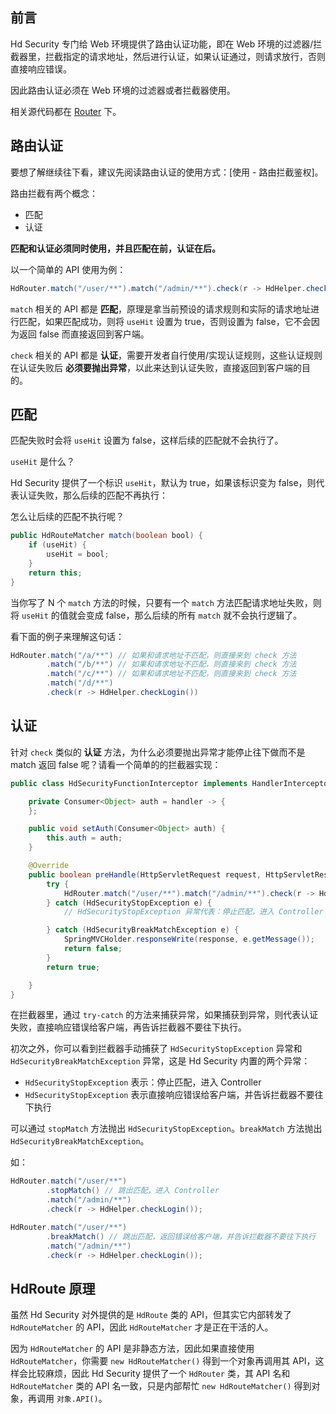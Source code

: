 ## 前言

Hd Security 专门给 Web 环境提供了路由认证功能，即在 Web 环境的过滤器/拦截器里，拦截指定的请求地址，然后进行认证，如果认证通过，则请求放行，否则直接响应错误。

因此路由认证必须在 Web 环境的过滤器或者拦截器使用。

相关源代码都在 [Router](https://github.com/Kele-Bingtang/hd-security/tree/master/hd-security-core/src/main/java/cn/youngkbt/hdsecurity/router) 下。

## 路由认证

要想了解继续往下看，建议先阅读路由认证的使用方式：[使用 - 路由拦截鉴权]。

路由拦截有两个概念：

- 匹配
- 认证

**匹配和认证必须同时使用，并且匹配在前，认证在后。**

以一个简单的 API 使用为例：

```java
HdRouter.match("/user/**").match("/admin/**").check(r -> HdHelper.checkLogin());
```

`match` 相关的 API 都是 **匹配**，原理是拿当前预设的请求规则和实际的请求地址进行匹配，如果匹配成功，则将 `useHit` 设置为 true，否则设置为 false，它不会因为返回 false 而直接返回到客户端。

`check` 相关的 API 都是 **认证**，需要开发者自行使用/实现认证规则，这些认证规则在认证失败后 **必须要抛出异常**，以此来达到认证失败，直接返回到客户端的目的。

## 匹配

匹配失败时会将 `useHit` 设置为 false，这样后续的匹配就不会执行了。

`useHit` 是什么？

Hd Security 提供了一个标识 `useHit`，默认为 true，如果该标识变为 false，则代表认证失败，那么后续的匹配不再执行：

怎么让后续的匹配不执行呢？

```java
public HdRouteMatcher match(boolean bool) {
    if (useHit) {
        useHit = bool;
    }
    return this;
}
```

当你写了 N 个 `match` 方法的时候，只要有一个 `match` 方法匹配请求地址失败，则将 `useHit` 的值就会变成 false，那么后续的所有 `match` 就不会执行逻辑了。

看下面的例子来理解这句话：

```java
HdRouter.match("/a/**") // 如果和请求地址不匹配，则直接来到 check 方法
        .match("/b/**") // 如果和请求地址不匹配，则直接来到 check 方法
        .match("/c/**") // 如果和请求地址不匹配，则直接来到 check 方法
        .match("/d/**")
        .check(r -> HdHelper.checkLogin())
```

## 认证

针对 `check` 类似的 **认证** 方法，为什么必须要抛出异常才能停止往下做而不是 match 返回 false 呢？请看一个简单的的拦截器实现：

```java {73}
public class HdSecurityFunctionInterceptor implements HandlerInterceptor {

    private Consumer<Object> auth = handler -> {
    };

    public void setAuth(Consumer<Object> auth) {
        this.auth = auth;
    }

    @Override
    public boolean preHandle(HttpServletRequest request, HttpServletResponse response, Object handler) throws Exception {
        try {
            HdRouter.match("/user/**").match("/admin/**").check(r -> HdHelper.checkLogin());
        } catch (HdSecurityStopException e) {
            // HdSecurityStopException 异常代表：停止匹配，进入 Controller

        } catch (HdSecurityBreakMatchException e) {
            SpringMVCHolder.responseWrite(response, e.getMessage());
            return false;
        }
        return true;

    }
}
```

在拦截器里，通过 `try-catch` 的方法来捕获异常，如果捕获到异常，则代表认证失败，直接响应错误给客户端，再告诉拦截器不要往下执行。

初次之外，你可以看到拦截器手动捕获了 `HdSecurityStopException` 异常和 `HdSecurityBreakMatchException` 异常，这是 Hd Security 内置的两个异常：

- `HdSecurityStopException` 表示：停止匹配，进入 Controller
- `HdSecurityStopException` 表示直接响应错误给客户端，并告诉拦截器不要往下执行

可以通过 `stopMatch` 方法抛出 `HdSecurityStopException`。`breakMatch` 方法抛出 `HdSecurityBreakMatchException`。

如：

```java
HdRouter.match("/user/**")
        .stopMatch() // 跳出匹配，进入 Controller
        .match("/admin/**")
        .check(r -> HdHelper.checkLogin());

HdRouter.match("/user/**")
        .breakMatch() // 跳出匹配，返回错误给客户端，并告诉拦截器不要往下执行
        .match("/admin/**")
        .check(r -> HdHelper.checkLogin());
```

## HdRoute 原理

虽然 Hd Security 对外提供的是 `HdRoute` 类的 API，但其实它内部转发了 `HdRouteMatcher` 的 API，因此 `HdRouteMatcher` 才是正在干活的人。

因为 `HdRouteMatcher` 的 API 是非静态方法，因此如果直接使用 `HdRouteMatcher`，你需要 `new HdRouteMatcher()` 得到一个对象再调用其 API，这样会比较麻烦，因此 Hd Security 提供了一个 `HdRouter` 类，其 API 名和 `HdRouteMatcher` 类的 API 名一致，只是内部帮忙 `new HdRouteMatcher()` 得到对象，再调用 `对象.API()`。
